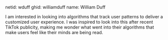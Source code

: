 netid: wduff
ghid: williamduff
name: William Duff

I am interested in looking into algorithms that track user patterns to deliver a customized user experience. I was inspired to look into this after recent TikTok publicity, making me wonder what went into their algorithms that make users feel like their minds are being read.
